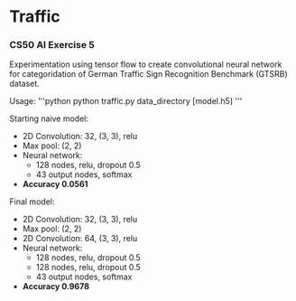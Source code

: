 # Traffic

### CS50 AI Exercise 5

Experimentation using tensor flow to create convolutional neural network for categoridation of German Traffic Sign Recognition Benchmark (GTSRB) dataset.

Usage:
'''python
python traffic.py data_directory [model.h5]
'''

Starting naive model:
- 2D Convolution: 32, (3, 3), relu
- Max pool: (2, 2)
- Neural network:
  - 128 nodes, relu, dropout 0.5
  - 43 output nodes, softmax
- **Accuracy 0.0561**

Final model:
- 2D Convolution: 32, (3, 3), relu
- Max pool: (2, 2)
- 2D Convolution: 64, (3, 3), relu
- Neural network:
  - 128 nodes, relu, dropout 0.5
  - 128 nodes, relu, dropout 0.5
  - 43 output nodes, softmax
- **Accuracy 0.9678**